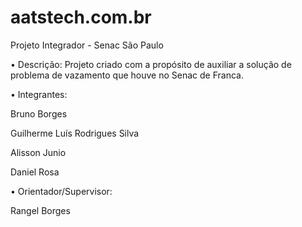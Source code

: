 # aatstech.com.br
Projeto Integrador - Senac São Paulo

•	Descrição:
Projeto criado com a propósito de auxiliar a solução de problema de vazamento que houve no Senac de Franca.


•	Integrantes:

Bruno Borges

Guilherme Luís Rodrigues Silva

Alisson Junio

Daniel Rosa

•	Orientador/Supervisor:

Rangel Borges
